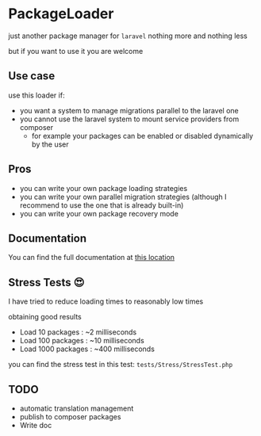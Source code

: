 # PackageLoader

just another package manager for `laravel` nothing more and nothing less

but if you want to use it you are welcome

## Use case
use this loader if:
* you want a system to manage migrations parallel to the laravel one
* you cannot use the laravel system to mount service providers from composer
  * for example your packages can be enabled or disabled dynamically by the user

## Pros
* you can write your own package loading strategies
* you can write your own parallel migration strategies (although I recommend to use the one that is already built-in)
* you can write your own package recovery mode

## Documentation

You can find the full documentation at [this location](./doc/README.md)

## Stress Tests 😍

I have tried to reduce loading times to reasonably low times

obtaining good results

* Load 10 packages : ~2 milliseconds
* Load 100 packages : ~10 milliseconds
* Load 1000 packages : ~400 milliseconds

you can find the stress test in this test: `tests/Stress/StressTest.php`

## TODO
* automatic translation management
* publish to composer packages
* Write doc
